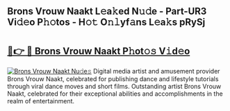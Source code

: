 ## Brons Vrouw Naakt L𝚎a𝚔ed N𝚞𝚍e - Part-UR3 Vi𝚍𝚎o P𝚑𝚘tos - H𝚘𝚝 O𝚗𝚕yf𝚊ns L𝚎a𝚔s pRySj

# <h2><a href="http://kf7voyn.oniu.top/?m=Brons+Vrouw+Naakt">🔗👉 🔴 Brons Vrouw Naakt P𝚑ot𝚘𝚜 V𝚒d𝚎o</a></h2>

[![Brons Vrouw Naakt Nu𝚍e𝚜](https://i.imgur.com/0qMVB7G.gif)](http://kf7voyn.oniu.top/?m=Brons+Vrouw+Naakt)
Digital media artist and amusement provider Brons Vrouw Naakt, celebrated for publishing dance and lifestyle tutorials through viral dance moves and short films. Outstanding artist Brons Vrouw Naakt, celebrated for their exceptional abilities and accomplishments in the realm of entertainment.  
